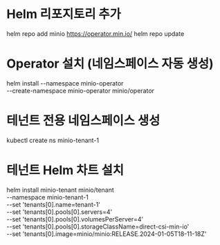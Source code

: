 # Helm 리포지토리 추가
helm repo add minio https://operator.min.io/
helm repo update
 
# Operator 설치 (네임스페이스 자동 생성)
helm install --namespace minio-operator \
  --create-namespace minio-operator minio/operator
 
# 테넌트 전용 네임스페이스 생성
kubectl create ns minio-tenant-1
 
# 테넌트 Helm 차트 설치
helm install minio-tenant minio/tenant \
  --namespace minio-tenant-1 \
  --set 'tenants[0].name=tenant-1' \
  --set 'tenants[0].pools[0].servers=4' \
  --set 'tenants[0].pools[0].volumesPerServer=4' \
  --set 'tenants[0].pools[0].storageClassName=direct-csi-min-io' \
  --set 'tenants[0].image=minio/minio:RELEASE.2024-01-05T18-11-18Z'
